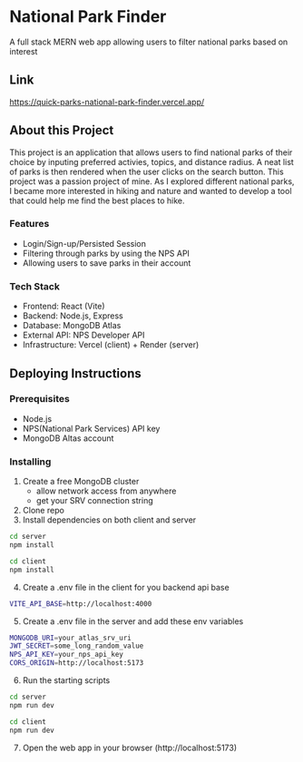 # National Park Finder

A full stack MERN web app allowing users to filter national parks based on interest

## Link
https://quick-parks-national-park-finder.vercel.app/

## About this Project

This project is an application that allows users to find national parks of their choice by inputing preferred activies, topics, and distance radius. A neat list of parks is then rendered when the user clicks on the search button. This project was a passion project of mine. As I explored different national parks, I became more interested in hiking and nature and wanted to develop a tool that could help me find the best places to hike.

### Features
* Login/Sign-up/Persisted Session
* Filtering through parks by using the NPS API
* Allowing users to save parks in their account

### Tech Stack
* Frontend: React (Vite)
* Backend: Node.js, Express
* Database: MongoDB Atlas 
* External API: NPS Developer API 
* Infrastructure: Vercel (client) + Render (server)
  
## Deploying Instructions

### Prerequisites
* Node.js
* NPS(National Park Services) API key
* MongoDB Altas account

### Installing
1. Create a free MongoDB cluster
   * allow network access from anywhere
   * get your SRV connection string
2. Clone repo
3. Install dependencies on both client and server
```bash
cd server
npm install
```
```bash
cd client
npm install
```
4. Create a .env file in the client for you backend api base
```bash
VITE_API_BASE=http://localhost:4000
```
5. Create a .env file in the server and add these env variables
```bash
MONGODB_URI=your_atlas_srv_uri
JWT_SECRET=some_long_random_value
NPS_API_KEY=your_nps_api_key
CORS_ORIGIN=http://localhost:5173
```
6. Run the starting scripts
```bash
cd server
npm run dev
```
```bash
cd client
npm run dev
```
7. Open the web app in your browser (http://localhost:5173)


